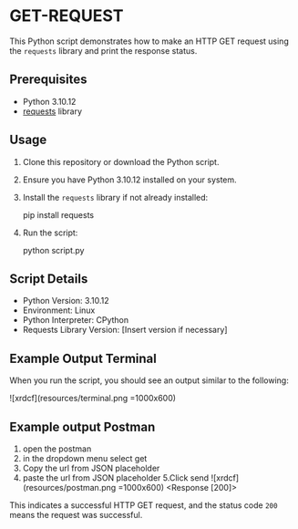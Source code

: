 # GET-REQUEST

This Python script demonstrates how to make an HTTP GET request using the `requests` library and print the response status.

## Prerequisites

- Python 3.10.12
- [requests](https://docs.python-requests.org/en/master/) library

## Usage

1. Clone this repository or download the Python script.
2. Ensure you have Python 3.10.12 installed on your system.
3. Install the `requests` library if not already installed:
   
   pip install requests
   
4. Run the script:
   
   python script.py
   

## Script Details

- Python Version: 3.10.12
- Environment: Linux
- Python Interpreter: CPython
- Requests Library Version: [Insert version if necessary]

## Example Output Terminal

When you run the script, you should see an output similar to the following:

![xrdcf](resources/terminal.png =1000x600)

## Example output Postman

1. open the postman
2. in the dropdown menu select get
3. Copy the url from JSON placeholder
4. paste the url from JSON placeholder
5.Click send
![xrdcf](resources/postman.png =1000x600)
<Response [200]>


This indicates a successful HTTP GET request, and the status code `200` means the request was successful.

